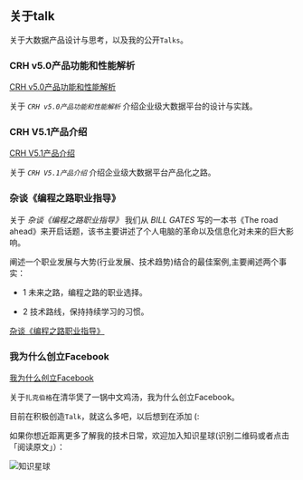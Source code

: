 关于talk
---

关于大数据产品设计与思考，以及我的公开`Talks`。

### CRH v5.0产品功能和性能解析

[CRH v5.0产品功能和性能解析](https://v.qq.com/x/page/s0525vkupea.html)

关于 *`CRH v5.0产品功能和性能解析`* 介绍企业级大数据平台的设计与实践。

### CRH V5.1产品介绍

[CRH V5.1产品介绍](https://v.qq.com/x/page/l0509n3pw0v.html)

关于 *`CRH V5.1产品介绍`* 介绍企业级大数据平台产品化之路。

### 杂谈《编程之路职业指导》

关于 *杂谈《编程之路职业指导》* 我们从 *BILL GATES* 写的一本书《The road ahead》来开启话题，该书主要讲述了个人电脑的革命以及信息化对未来的巨大影响。

阐述一个职业发展与大势(行业发展、技术趋势)结合的最佳案例,主要阐述两个事实：

* 1 未来之路，编程之路的职业选择。

* ​2 技术路线，保持持续学习的习惯。

[杂谈《编程之路职业指导》](https://v.qq.com/x/page/u0513zxrls1.html)

### 我为什么创立Facebook

[我为什么创立Facebook](https://v.qq.com/x/page/p0559qysi38.html)

关于`扎克伯格`在清华煲了一锅中文鸡汤，我为什么创立Facebook。

目前在积极创造`Talk`，就这么多吧，以后想到在添加 (:

如果你想近距离更多了解我的技术日常，欢迎加入知识星球(识别二维码或者点击「阅读原文」）：

![知识星球](https://github.com/itweet/labs/raw/master/startup/img/zhishixinqiu.jpg)

